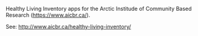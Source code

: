 Healthy Living Inventory apps for the Arctic Institude of Community Based Research (https://www.aicbr.ca/).

See: http://www.aicbr.ca/healthy-living-inventory/
